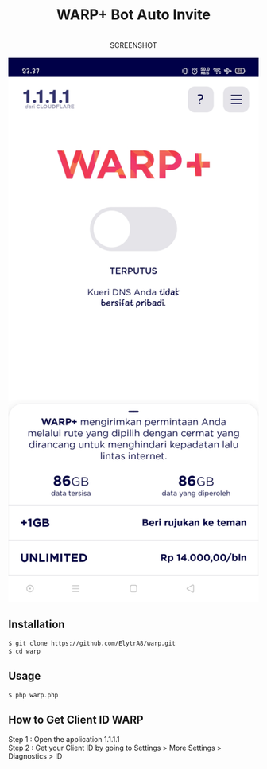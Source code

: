 <H1 align="center">
WARP+ Bot Auto Invite
</H1>

<p align="center">
  <a><br> SCREENSHOT </br></a>
  <br>
  <img src="Screenshot.jpg" width="640" title="Screenshot" alt="Screenshot">
</p>

## Installation

```terminal
$ git clone https://github.com/ElytrA8/warp.git
$ cd warp
```

## Usage

```php
$ php warp.php
```

## How to Get Client ID WARP

Step 1 : Open the application 1.1.1.1
<br>
Step 2 : Get your Client ID by going to Settings > More Settings > Diagnostics > ID

